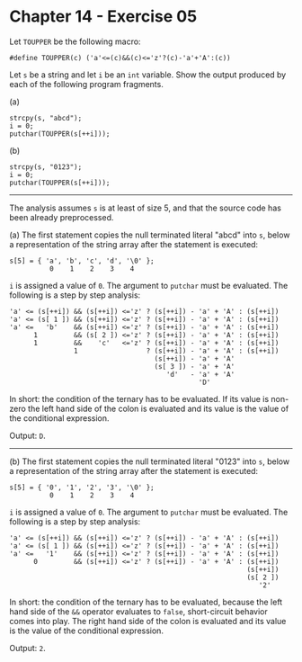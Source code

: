 # Chapter 14 - Exercise 05

Let `TOUPPER` be the following macro:  

```
#define TOUPPER(c) ('a'<=(c)&&(c)<='z'?(c)-'a'+'A':(c))
```

Let `s` be a string and let `i` be an `int` variable. Show the output produced by each of the following program fragments.  

(a)
```
strcpy(s, "abcd");
i = 0;
putchar(TOUPPER(s[++i]));
```

(b)
```
strcpy(s, "0123");
i = 0;
putchar(TOUPPER(s[++i]));
```

---

The analysis assumes `s` is at least of size 5, and that the source code has been already preprocessed.  

(a)
The first statement copies the null terminated literal "abcd" into `s`, below a representation of the string array after the statement is executed:  

```
s[5] = { 'a', 'b', 'c', 'd', '\0' };
          0    1    2    3    4
```

`i` is assigned a value of `0`. The argument to `putchar` must be evaluated. The following is a step by step analysis:  

```
'a' <= (s[++i]) && (s[++i]) <='z' ? (s[++i]) - 'a' + 'A' : (s[++i])
'a' <= (s[ 1 ]) && (s[++i]) <='z' ? (s[++i]) - 'a' + 'A' : (s[++i])
'a' <=   'b'    && (s[++i]) <='z' ? (s[++i]) - 'a' + 'A' : (s[++i])
      1         && (s[ 2 ]) <='z' ? (s[++i]) - 'a' + 'A' : (s[++i])
      1         &&    'c'   <='z' ? (s[++i]) - 'a' + 'A' : (s[++i])
                1                 ? (s[++i]) - 'a' + 'A' : (s[++i])
                                    (s[++i]) - 'a' + 'A'
                                    (s[ 3 ]) - 'a' + 'A'
                                       'd'   - 'a' + 'A'
                                               'D'
```

In short: the condition of the ternary has to be evaluated. If its value is non-zero the left hand side of the colon is evaluated and its value is the value of the conditional expression.  

Output: `D`.  

---

(b)
The first statement copies the null terminated literal "0123" into `s`, below a representation of the string array after the statement is executed:  

```
s[5] = { '0', '1', '2', '3', '\0' };
          0    1    2    3    4
```

`i` is assigned a value of `0`. The argument to `putchar` must be evaluated. The following is a step by step analysis:  

```
'a' <= (s[++i]) && (s[++i]) <='z' ? (s[++i]) - 'a' + 'A' : (s[++i])
'a' <= (s[ 1 ]) && (s[++i]) <='z' ? (s[++i]) - 'a' + 'A' : (s[++i])
'a' <=   '1'    && (s[++i]) <='z' ? (s[++i]) - 'a' + 'A' : (s[++i])
      0         && (s[++i]) <='z' ? (s[++i]) - 'a' + 'A' : (s[++i])
                                                           (s[++i])
                                                           (s[ 2 ])
                                                              '2'
```

In short: the condition of the ternary has to be evaluated, because the left hand side of the `&&` operator evaluates to `false`, short-circuit behavior comes into play. The right hand side of the colon is evaluated and its value is the value of the conditional expression.  

Output: `2`.  
